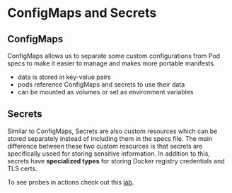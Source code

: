 
# ConfigMaps and Secrets 



## ConfigMaps 

ConfigMaps allows us to separate some custom configurations from Pod specs to make it easier to manage and makes more portable manifests.

- data is stored in key-value pairs
- pods reference ConfigMaps and secrets to use their data
- can be mounted as volumes or set as environment variables


## Secrets

Similar to ConfigMaps, Secrets are also custom resources which can be stored separately instead of including them in the specs file. The main difference between these two custom resources is that secrets are specifically useed for storing sensitive information. In addition to this, secrets have **specialized types** for storing Docker registry credentials and TLS certs.


To see probes in actions check out this [lab](../../lab49_ConfigMaps_and_Secrets/README.md).

